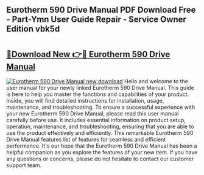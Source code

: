 ## Eurotherm 590 Drive Manual PDF Download Free - Part-Ymn User Guide Repair - Service Owner Edition vbk5d

# <h2><a href="http://bc28020.oget.top/?id=Eurotherm+590+Drive+Manual">🔗Download New 👉🔴 Eurotherm 590 Drive Manual</a></h2>

[![Eurotherm 590 Drive Manual new download](https://i.imgur.com/5g1atiW.png)](http://bc28020.oget.top/?id=Eurotherm+590+Drive+Manual)
Hello and welcome to the user manual for your newly linked Eurotherm 590 Drive Manual. This guide is here to help you master the functions and capabilities of your product. Inside, you will find detailed instructions for installation, usage, maintenance, and troubleshooting. To ensure a successful experience with your new Eurotherm 590 Drive Manual, please read this user manual carefully before use. It includes essential information on product setup, operation, maintenance, and troubleshooting, ensuring that you are able to use the product effectively and efficiently. This remarkable Eurotherm 590 Drive Manual features list of features for seamless and efficient performance. It's our hope that the Eurotherm 590 Drive Manual has been a helpful companion as you explore the features of your new item. If you have any questions or concerns, please do not hesitate to contact our customer support team.
